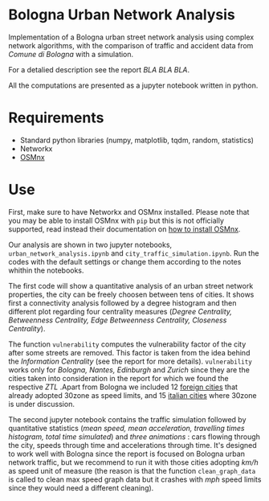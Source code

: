 # Bologna Urban Network Analysis
Implementation of a Bologna urban street network analysis using complex network algorithms, with the comparison of traffic and accident data from _Comune di Bologna_ with a simulation.

For a detalied description see the report *BLA BLA BLA*.

All the computations are presented as a jupyter notebook written in python.

# Requirements
* Standard python libraries (numpy, matplotlib, tqdm, random, statistics)
* Networkx
* [OSMnx](https://geoffboeing.com/publications/osmnx-complex-street-networks/)

# Use
First, make sure to have Networkx and OSMnx installed.
Please note that you may be able to install OSMnx with `pip` but this is not officially supported, read instead their documentation on [how to install OSMnx](https://osmnx.readthedocs.io/en/stable/installation.html).

Our analysis are shown in two jupyter notebooks, `urban_network_analysis.ipynb` and `city_traffic_simulation.ipynb`. Run the codes with the default settings or change them according to the notes whithin the notebooks.

The first code will show a quantitative analysis of an urban street network properties, the city can be freely choosen between tens of cities. It shows first a connectivity analysis followed by a degree histogram and then different plot regarding four centrality measures (_Degree Centrality, Betweenness Centrality, Edge Betweenness Centrality, Closeness Centrality_). 

The function `vulnerability` computes the vulnerability factor of the city after some streets are removed. This factor is taken from the idea behind the _Information Centrality_ (see the report for more details). `vulnerability` works only for _Bologna, Nantes, Edinburgh_ and _Zurich_ since they are the cities taken into consideration in the report for which we found the respective _ZTL_ .Apart from Bologna we included 12 [foreign cities](https://www.bolognacitta30.it/citta-30-nel-mondo/) that already adopted 30zone as speed limits, and 15 [italian cities](https://www.bolognacitta30.it/citta-30-in-italia/) where 30zone is under discussion.



The second jupyter notebook contains the traffic simulation followed by quantitative statistics (_mean speed, mean acceleration, travelling times histogram, total time simulated_) and _three animations_ : cars flowing through the city, speeds through time and accelerations through time. It's designed to work well with Bologna since the report is focused on Bologna urban network traffic, but we recommend to run it with those cities adopting _km/h_ as speed unit of measure (the reason is that the function `clean_graph_data` is called to clean max speed graph data but it crashes with _mph_ speed limits since they would need a different cleaning).

